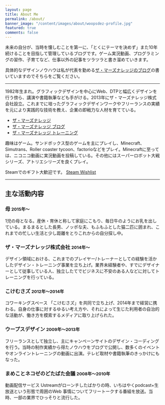 ```yaml
---
layout: page
title: About Me
permalink: /about/
banner_image: "/content/images/about/woopsdez-profile.jpg"
featured: true
comments: false
---
```


未来の自分が、当時を懐しむことを第一に、「とくにテーマを決めず」また10年続けることを目指して管理しているブログです。ゲーム実況動画、プログラミングの習作、子育てなど、仕事以外の記事をツラツラと書き溜めていきます。

具体的なデザインノウハウは私が代表を勤める[ザ・マーズナレッジのブログ](http://themarsknowledge.com/blog)の書いていますのでそちらをご覧ください。

---

1982年生まれ。グラフィックデザインを中心にWeb、DTPと幅広くデザインを行う傍ら、講演や書籍執筆なども手がける。2013年にザ・マーズナレッジ株式会社設立。これまでに培ったグラフィックデザインワークやフリーランスの実績を元により実践的な技術を教え、企業の即戦力な人材を育てている。

* [ザ・マーズナレッジ](http://themarsknowledge.com/)
* [ザ・マーズナレッジ ブログ](http://themarsknowledge.com/blog)
* [ザ・マーズナレッジ トレーニング](http://themarsknowledge.com/training)

趣味はゲーム。サンドボックス型のゲームを主にプレイし、Minecraft、Simutrans、Roller coaster tycoon、factorioなどをプレイ。Minecraftに至っては、ニコニコ動画に実況動画を投稿している。その他にはスーパーロボット大戦シリーズ、アトリエシリーズを良くプレイ。

Steamでのギフト大歓迎です。
[Steam Wishlist](http://steamcommunity.com/id/migy-craft/wishlist/)

---

## 主な活動内容

### <i class="fa fa-birthday-cake"></i> 母 <small>2015年〜</small>
1児の母となる。産休・育休と称して家庭にこもり、毎日牛のようにお乳を出している。まるまるとした長男、ノッポな夫、もふもふとした猫二匹に囲まれ、これまでの忙しい生活と少し距離をとりこれからの自分探し中。

### <i class="fa fa-spinner"></i> ザ・マーズナレッジ株式会社 <small>2014年〜</small>
デザイン領域における、これまでのプレイヤー/トレーナーとしての経験を活かしたデザイン・トレーニング事業を立ち上げ。業界未経験者や、すでにデザイナーとして従事している人、独立したてでビジネスに不安のある人などに対してトレーニングを行っている。

### <i class="fa fa-home"></i> こけむさズ <small>2012年〜2014年</small>
コワーキングスペース 「こけむさズ」を共同で立ち上げ、2014年まで経営に携わる。自身の仕事に対するゆるい考え方や、それによって生じた利用者の自治的な活動が、働き方を模索するメディアに取り上げられた。

<!-- * [僕らの時代のライフデザイン: 自分でつくる自由でしなやかな働き方・暮らし方](https://books.google.co.jp/books?id=xEu2AgAAQBAJ&pg=PT65&lpg=PT65&dq=%E3%81%93%E3%81%91%E3%82%80%E3%81%95%E3%82%BA&source=bl&ots=-ESIPBHBPW&sig=8SHGozPRJCnTNn-dF6kjZ0B0tw4&hl=en&sa=X&ved=0ahUKEwjik4uUs_PLAhVhYqYKHbzhCg84HhDoAQg8MAQ#v=onepage&q=%E3%81%93%E3%81%91%E3%82%80%E3%81%95%E3%82%BA&f=false)

* [現代版トキワ荘　コワーキングスペースに集う人々](http://style.nikkei.com/article/DGXBZO64313190Z11C13A2WZ8000?channel=DF130120166040&style=1)

* [利用者の自主性こそがコワーキングスペースを育てる--高円寺「こけむさズ」](http://japan.cnet.com/sp/coworking/35026893/) -->

### <i class="fa fa-paint-brush"></i> ウープスデザイン <small>2009年〜2013年</small>
フリーランスとして独立し、主にキャンペーンサイトのデザイン・コーディングを行う。当時の制作実績から得たノウハウをブログで公開し、数多くのイベントやオンライントレーニングの動画に出演。テレビ取材や書籍執筆のきっかけにもなった。

<!-- * [トレンドに振り回されない。デザインの考え方を等身大にまとめた本を書きました](http://blog.woopsdez.jp/archives/2921)
* [建築再構企画 ロゴマークデザイン](http://blog.woopsdez.jp/archives/2747)
* [NHK きょうの世界 で取材を受けました。](http://blog.woopsdez.jp/archives/954) -->

### <i class="fa fa-headphones"></i> まめことネコゼのどたばた会議 <small>2008年〜2010年</small>
動画配信サービス Ustreamがローンチしたばかりの時、いちはやくpodcast+生放送という形態で周囲のWeb
事情についてフリートークする番組を放送。当時、一部の業界でひっそりと流行した。

<!-- * [ペパボ インタビュー](http://blog.livedoor.jp/dotabatakaigi/archives/1282443.html)
* [Yahoo! デザイナー インタビュー](http://blog.livedoor.jp/dotabatakaigi/archives/977928.html)
* [はてな潜入リポート](http://blog.livedoor.jp/dotabatakaigi/archives/642326.html) -->